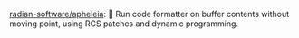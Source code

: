


[radian-software/apheleia](https://github.com/radian-software/apheleia): 🌷 Run code formatter on buffer contents without moving point, using RCS patches and dynamic programming.







